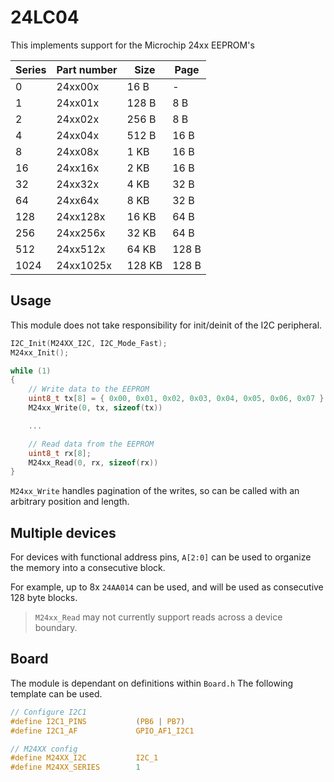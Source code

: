 # 24LC04
This implements support for the Microchip 24xx EEPROM's

| Series | Part number | Size   | Page  |
| ------ | ----------- | ------ | ----- |
| 0      | 24xx00x     | 16 B   | -     |
| 1      | 24xx01x     | 128 B  | 8 B   |
| 2      | 24xx02x     | 256 B  | 8 B   | 
| 4      | 24xx04x     | 512 B  | 16 B  | 
| 8      | 24xx08x     | 1 KB   | 16 B  | 
| 16     | 24xx16x     | 2 KB   | 16 B  |
| 32     | 24xx32x     | 4 KB   | 32 B  | 
| 64     | 24xx64x     | 8 KB   | 32 B  | 
| 128    | 24xx128x    | 16 KB  | 64 B  |
| 256    | 24xx256x    | 32 KB  | 64 B  | 
| 512    | 24xx512x    | 64 KB  | 128 B |
| 1024   | 24xx1025x   | 128 KB | 128 B | 

## Usage

This module does not take responsibility for init/deinit of the I2C peripheral.

```C
I2C_Init(M24XX_I2C, I2C_Mode_Fast);
M24xx_Init();

while (1)
{
    // Write data to the EEPROM
    uint8_t tx[8] = { 0x00, 0x01, 0x02, 0x03, 0x04, 0x05, 0x06, 0x07 };
    M24xx_Write(0, tx, sizeof(tx))

    ...

    // Read data from the EEPROM
    uint8_t rx[8];
    M24xx_Read(0, rx, sizeof(rx))
}
```

`M24xx_Write` handles pagination of the writes, so can be called with an arbitrary position and length.

## Multiple devices

For devices with functional address pins, `A[2:0]` can be used to organize the memory into a consecutive block.

For example, up to 8x `24AA014` can be used, and will be used as consecutive 128 byte blocks.

> `M24xx_Read` may not currently support reads across a device boundary.

## Board

The module is dependant on  definitions within `Board.h`
The following template can be used.

```C
// Configure I2C1
#define I2C1_PINS		    (PB6 | PB7)
#define I2C1_AF			    GPIO_AF1_I2C1

// M24XX config
#define M24XX_I2C	        I2C_1
#define M24XX_SERIES        1
```